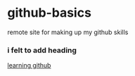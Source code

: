github-basics
=============

remote site for making up my github skills

### i felt to add heading


[learning github](http://www.lynda.com)
